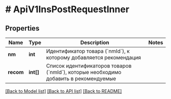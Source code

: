 # # ApiV1InsPostRequestInner

## Properties

Name | Type | Description | Notes
------------ | ------------- | ------------- | -------------
**nm** | **int** | Идентификатор товара (&#x60;nmId&#x60;), к которому добавляется рекомендация |
**recom** | **int[]** | Список идентификаторов товаров (&#x60;nmId&#x60;), которые необходимо добавить в рекомендуемые |

[[Back to Model list]](../../README.md#models) [[Back to API list]](../../README.md#endpoints) [[Back to README]](../../README.md)

